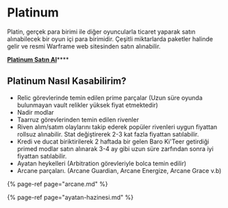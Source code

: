 # Platinum

Platin, gerçek para birimi ile diğer oyuncularla ticaret yaparak satın alınabilecek bir oyun içi para birimidir. Çeşitli miktarlarda paketler halinde gelir ve resmi Warframe web sitesinden satın alınabilir.

[**Platinum Satın Al**](https://warframe.com/buyplatinum)\*\*\*\*

## **Platinum Nasıl Kasabilirim?**

* Relic görevlerinde temin edilen prime parçalar \(Uzun süre oyunda bulunmayan vault relikler yüksek fiyat etmektedir\)
* Nadir modlar
* Taarruz görevlerinden temin edilen rivenler
* Riven alım/satım olaylarını takip ederek popüler rivenleri uygun fiyattan rollsuz alınabilir. Stat değiştirerek 2-3 kat fazla fiyattan satılabilir.
* Kredi ve ducat biriktirilerek 2 haftada bir gelen Baro Ki'Teer getirdiği primed modlar satın alınarak 3-4 ay gibi uzun süre zarfından sonra iyi fiyattan satılabilir.
* Ayatan heykelleri \(Arbitration görevleriyle bolca temin edilir\)
* Arcane parçaları. \(Arcane Guardian, Arcane Energize, Arcane Grace v.b\)

{% page-ref page="arcane.md" %}

{% page-ref page="ayatan-hazinesi.md" %}



